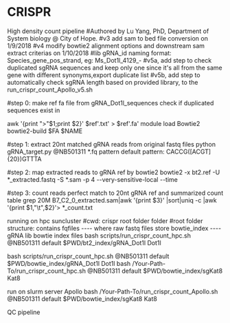# CRISPR

High density count pipeline
#Authored by Lu Yang, PhD, Department of System biology @ City of Hope.
#v3 add sam to bed file conversion on 1/9/2018
#v4 modify bowtie2 alignment options and downstream sam extract criterias on 1/10/2018
#lib gRNA_id naming format: Species_gene_pos_strand, eg: Ms_Dot1l_4129_-
#v5a, add step to check duplicated sgRNA sequences and keep only one since it's all from the same gene with different synonyms,export duplicate list
#v5b, add step to automatically check sgRNA length based on provided library, to the run_crispr_count_Apollo_v5.sh

#step 0: make ref fa file from gRNA_Dot1l_sequences check if duplicated sequences exist in

awk '{print ">"$1;print $2}' $ref'.txt' > $ref'.fa' module load Bowtie2 bowtie2-build $FA $NAME

#step 1: extract 20nt matched gRNA reads from original fastq files python gRNA_target.py @NB501311 *.fq pattern default pattern: CACCG([ACGT]{20})GTTTA

#step 2: map extracted reads to gRNA ref by bowtie2 bowtie2 -x bt2.ref -U *_extracted.fastq -S *.sam -p 4 --very-sensitive-local --time

#step 3: count reads perfect match to 20nt gRNA ref and summarized count table grep 20M B7_C2_0_extracted.sam|awk '{print $3}' |sort|uniq -c |awk '{print $1,"\t",$2}'> *_count.txt

running on hpc suncluster
#cwd: crispr root folder folder #root folder structure: contains fqfiles ---- where raw fastq files store bowtie_index ---- gRNA lib bowtie index files bash scripts/run_crispr_count_hpc.sh @NB501311 default $PWD/bt2_index/gRNA_Dot1l Dot1l

bash scripts/run_crispr_count_hpc.sh @NB501311 default $PWD/bowtie_index/gRNA_Dot1l Dot1l bash /Your-Path-To/run_crispr_count_hpc.sh @NB501311 default $PWD/bowtie_index/sgKat8 Kat8

run on slurm server Apollo
bash /Your-Path-To/run_crispr_count_Apollo.sh @NB501311 default $PWD/bowtie_index/sgKat8 Kat8

QC pipeline
